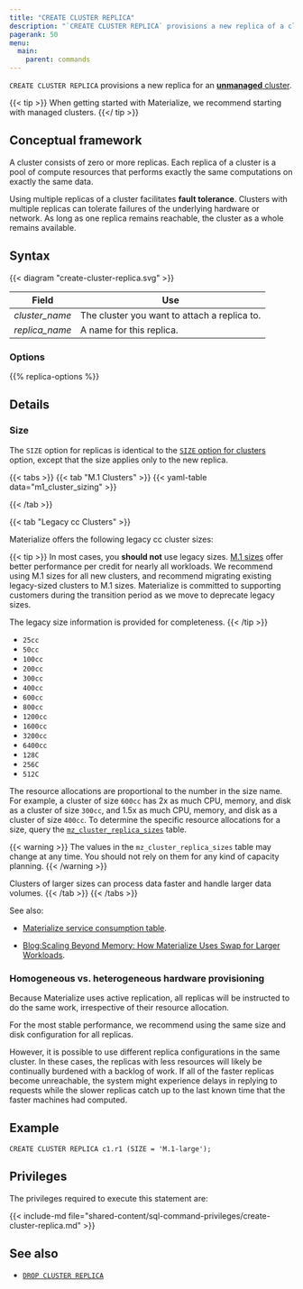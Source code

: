 ```yaml
---
title: "CREATE CLUSTER REPLICA"
description: "`CREATE CLUSTER REPLICA` provisions a new replica of a cluster."
pagerank: 50
menu:
  main:
    parent: commands
---
```



`CREATE CLUSTER REPLICA` provisions a new replica for an [**unmanaged**
cluster](/sql/create-cluster/#unmanaged-clusters).

{{< tip >}}
When getting started with Materialize, we recommend starting with managed
clusters.
{{</ tip >}}

## Conceptual framework

A cluster consists of zero or more replicas. Each replica of a cluster is a pool
of compute resources that performs exactly the same computations on exactly the
same data.

Using multiple replicas of a cluster facilitates **fault tolerance**. Clusters
with multiple replicas can tolerate failures of the underlying hardware or
network. As long as one replica remains reachable, the cluster as a whole
remains available.

## Syntax

{{< diagram "create-cluster-replica.svg" >}}

Field | Use
------|-----
_cluster_name_ | The cluster you want to attach a replica to.
_replica_name_ | A name for this replica.

### Options

{{% replica-options %}}

## Details

### Size

The `SIZE` option for replicas is identical to the [`SIZE` option for
clusters](/sql/create-cluster/#size) option, except that the size applies only
to the new replica.

{{< tabs >}}
{{< tab "M.1 Clusters" >}}
{{< yaml-table data="m1_cluster_sizing" >}}

{{< /tab >}}

{{< tab "Legacy cc Clusters" >}}

Materialize offers the following legacy cc cluster sizes:

{{< tip >}}
In most cases, you **should not** use legacy sizes. [M.1 sizes](#size)
offer better performance per credit for nearly all workloads. We recommend using
M.1 sizes for all new clusters, and recommend migrating existing
legacy-sized clusters to M.1 sizes. Materialize is committed to supporting
customers during the transition period as we move to deprecate legacy sizes.

The legacy size information is provided for completeness.
{{< /tip >}}

* `25cc`
* `50cc`
* `100cc`
* `200cc`
* `300cc`
* `400cc`
* `600cc`
* `800cc`
* `1200cc`
* `1600cc`
* `3200cc`
* `6400cc`
* `128C`
* `256C`
* `512C`

The resource allocations are proportional to the number in the size name. For
example, a cluster of size `600cc` has 2x as much CPU, memory, and disk as a
cluster of size `300cc`, and 1.5x as much CPU, memory, and disk as a cluster of
size `400cc`. To determine the specific resource allocations for a size,
query the [`mz_cluster_replica_sizes`](/sql/system-catalog/mz_catalog/#mz_cluster_replica_sizes) table.

{{< warning >}}
The values in the `mz_cluster_replica_sizes` table may change at any
time. You should not rely on them for any kind of capacity planning.
{{< /warning >}}

Clusters of larger sizes can process data faster and handle larger data volumes.
{{< /tab >}}
{{< /tabs >}}

See also:

- [Materialize service consumption
  table](https://materialize.com/pdfs/pricing.pdf).

- [Blog:Scaling Beyond Memory: How Materialize Uses Swap for Larger
  Workloads](https://materialize.com/blog/scaling-beyond-memory/).


### Homogeneous vs. heterogeneous hardware provisioning

Because Materialize uses active replication, all replicas will be instructed to
do the same work, irrespective of their resource allocation.

For the most stable performance, we recommend using the same size and disk
configuration for all replicas.

However, it is possible to use different replica configurations in the same
cluster. In these cases, the replicas with less resources will likely be
continually burdened with a backlog of work. If all of the faster replicas
become unreachable, the system might experience delays in replying to requests
while the slower replicas catch up to the last known time that the faster
machines had computed.

## Example

```mzsql
CREATE CLUSTER REPLICA c1.r1 (SIZE = 'M.1-large');
```

## Privileges

The privileges required to execute this statement are:

{{< include-md
file="shared-content/sql-command-privileges/create-cluster-replica.md" >}}

## See also

- [`DROP CLUSTER REPLICA`]

[AWS availability zone ID]: https://docs.aws.amazon.com/ram/latest/userguide/working-with-az-ids.html
[`DROP CLUSTER REPLICA`]: /sql/drop-cluster-replica
